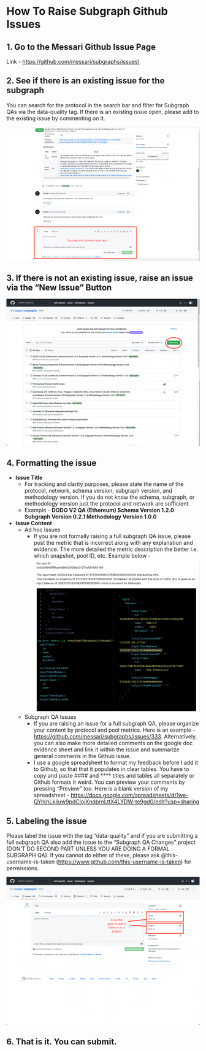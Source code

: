 # How To Raise Subgraph Github Issues

## 1. Go to the Messari Github Issue Page

Link - https://github.com/messari/subgraphs/issues\

## 2. See if there is an existing issue for the subgraph

You can search for the protocol in the search bar and filter for Subgraph QAs via the data-quality tag. If there is an existing issue open, please add to the existing issue by commenting on it. 

![Alt text](images/how-to-raise-github-issue-images/image-1.png)

## 3. If there is not an existing issue, raise an issue via the “New Issue” Button
![Alt text](images/how-to-raise-github-issue-images/image-2.png)

## 4. Formatting the issue

- **Issue Title**
    - For tracking and clarity purposes, please state the name of the protocol, network, schema version, subgraph version, and methodology version. If you do not know the schema, subgraph, or methodology version just the protocol and network are sufficient.
    - Example - **DODO V2 QA (Ethereum) Schema Version 1.2.0 Subgraph Version 0.2.1 Methodology Version 1.0.0**
- **Issue Content**
    - Ad hoc Issues
        - If you are not formally raising a full subgraph QA issue, please post the metric that is incorrect along with any explanation and evidence. The more detailed the metric description the better i.e. which snapshot, pool ID, etc. Example below -
        ![Alt text](images/how-to-raise-github-issue-images/image-3.png)
    - Subgraph QA Issues
        - If you are raising an issue for a full subgraph QA, please organize your content by protocol and pool metrics. Here is an example - https://github.com/messari/subgraphs/issues/333. Alternatively, you can also make more detailed comments on the google doc evidence sheet and link it within the issue and summarize general comments in the Github issue.
        - I use a google spreadsheet to format my feedback before I add it to Github, so that that it populates in clear tables. You have to copy and paste #### and **** titles and tables all separately or Github formats it weird. You can preview your comments by pressing “Preview” too. Here is a blank version of my spreadsheet - https://docs.google.com/spreadsheets/d/1we-QYrkhLkIiuw9pdCIojXnqbrnLttX4LYDW-te9gd0/edit?usp=sharing
        

## 5. Labeling the issue

Please label the issue with the tag “data-quality” and if you are submitting a full subgraph QA also add the issue to the “Subgraph QA Changes” project (DON’T DO SECOND PART UNLESS YOU ARE DOING A FORMAL SUBGRAPH QA). If you cannot do either of these, please ask @this-username-is-taken (https://www.github.com/this-username-is-taken) for permissions. 

![Alt text](images/how-to-raise-github-issue-images/image-4.png)

## 6. That is it. You can submit.
